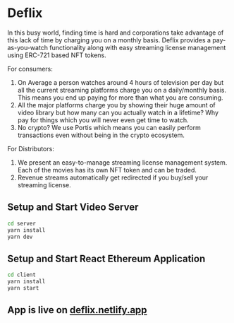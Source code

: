 
# Deflix

In this busy world, finding time is hard and corporations take advantage of this lack of time by charging you on a monthly basis. Deflix provides a pay-as-you-watch functionality along with easy streaming license management using ERC-721 based NFT tokens.

For consumers:
1. On Average a person watches around 4 hours of television per day but all the current streaming platforms charge you on a daily/monthly basis. This means you end up paying for more than what you are consuming.
2. All the major platforms charge you by showing their huge amount of video library but how many can you actually watch in a lifetime? Why pay for things which you will never even get time to watch.
3. No crypto? We use Portis which means you can easily perform transactions even without being in the crypto ecosystem.

For Distributors:
1. We present an easy-to-manage streaming license management system. Each of the movies has its own NFT token and can be traded.
2. Revenue streams automatically get redirected if you buy/sell your streaming license.

## Setup and Start Video Server
``` bash
cd server
yarn install
yarn dev
```

## Setup and Start React Ethereum Application
``` bash
cd client
yarn install
yarn start
```

## App is live on [deflix.netlify.app](deflix.netlify.app)
